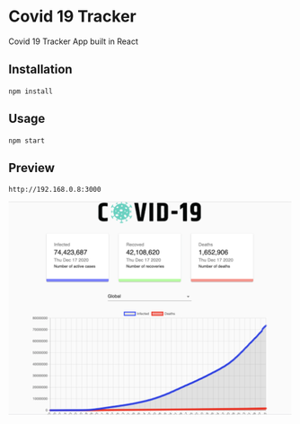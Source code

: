 # Covid 19 Tracker

Covid 19 Tracker App built in React

## Installation

```
npm install
```

## Usage

```
npm start
```

## Preview
```
http://192.168.0.8:3000
```

![Screenshot](/public/preview.png)
